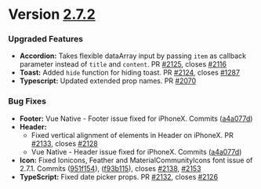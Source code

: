 # Version [2.7.2](https://github.com/GeekyAnts/NativeBase/releases/tag/v2.7.2)



### Upgraded Features

*   **Accordion:** Takes flexible dataArray input by passing `item` as callback parameter instead of `title` and `content`. PR [#2125](https://github.com/GeekyAnts/NativeBase/pull/2125), closes [#2116](https://github.com/GeekyAnts/NativeBase/issues/2116)
*   **Toast:** Added `hide` function for hiding toast. PR [#2124](https://github.com/GeekyAnts/NativeBase/pull/2124), closes [#1287](https://github.com/GeekyAnts/NativeBase/issues/1287)
*   **Typescript:** Updated extended prop names. PR [#2070](https://github.com/GeekyAnts/NativeBase/pull/2070)



### Bug Fixes

*   **Footer:** Vue Native - Footer issue fixed for iPhoneX. Commits ([a4a077d](https://github.com/GeekyAnts/NativeBase/commit/a4a077d1fa59aa049ab093d0e32a5c6def0ff5e1))
*   **Header:**
    -   Fixed vertical alignment of elements in Header on iPhoneX. PR [#2133](https://github.com/GeekyAnts/NativeBase/pull/2133), closes [#2128](https://github.com/GeekyAnts/NativeBase/issues/2128)
    -   Vue Native - Header issue fixed for iPhoneX. Commits ([a4a077d](https://github.com/GeekyAnts/NativeBase/commit/a4a077d1fa59aa049ab093d0e32a5c6def0ff5e1))
*   **Icon:** Fixed Ionicons, Feather and MaterialCommunityIcons font issue of 2.7.1. Commits ([951f154](https://github.com/GeekyAnts/NativeBase/commit/951f154d2a10d5459801ddce57addf3ee867e0ac)), ([f93b115](https://github.com/GeekyAnts/NativeBase/commit/f93b11530e572431ffd3148bcd65063609896e2f)), closes [#2138](https://github.com/GeekyAnts/NativeBase/issues/2138), [#2153](https://github.com/GeekyAnts/NativeBase/issues/2153)
*   **TypeScript:** Fixed date picker props. PR [#2132](https://github.com/GeekyAnts/NativeBase/pull/2132), closes [#2126](https://github.com/GeekyAnts/NativeBase/issues/2126)
